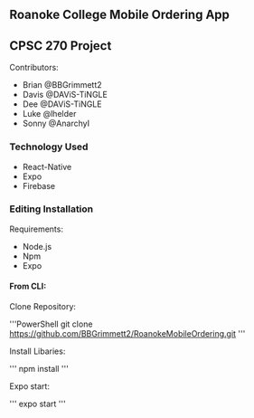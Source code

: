 ## Roanoke College Mobile Ordering App
## CPSC 270 Project

Contributors:
* Brian @BBGrimmett2
* Davis @DAViS-TiNGLE
* Dee @DAViS-TiNGLE
* Luke @lhelder
* Sonny @AnarchyI

### Technology Used
* React-Native
* Expo
* Firebase

### Editing Installation
Requirements:
* Node.js
* Npm
* Expo

#### From CLI:
Clone Repository:

'''PowerShell
git clone https://github.com/BBGrimmett2/RoanokeMobileOrdering.git
'''

Install Libaries:

'''
npm install
'''

Expo start:

'''
expo start
'''